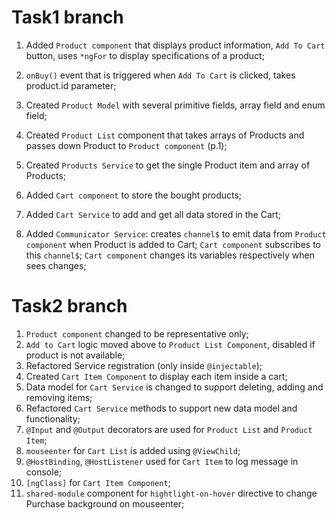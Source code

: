 # Task1 branch
1. Added `Product component` that displays product information, `Add To Cart` button, uses `*ngFor` to display 
specifications of a product;
2. `onBuy()` event that is triggered when `Add To Cart` is clicked, takes product.id parameter;
3. Created `Product Model` with several primitive fields, array field and enum field;
4. Created `Product List` component that takes arrays of Products and passes down Product to `Product component` (p.1);
5. Created `Products Service` to get the single Product item and array of Products;

6. Added `Cart component` to store the bought products;
7. Added `Cart Service` to add and get all data stored in the Cart;
8. Added `Communicator Service`:
    creates `channel$` to emit data from `Product component` when Product is added to Cart;
    `Cart component` subscribes to this `channel$`;
    `Cart component` changes its variables respectively when sees changes;


# Task2 branch
1. `Product component` changed to be representative only;
2. `Add to Cart` logic moved above to `Product List Component`, disabled if product is not available;
3. Refactored Service registration (only inside `@injectable`);
4. Created `Cart Item Component` to display each item inside a cart;
5. Data model for `Cart Service` is changed to support deleting, adding and removing items;
6. Refactored `Cart Service` methods to support new data model and functionality;
7. `@Input` and `@Output` decorators are used for `Product List` and `Product Item`;
8. `mouseenter` for `Cart List` is added using `@ViewChild`;
9. `@HostBinding`, `@HostListener` used for `Cart Item` to log message in console;
10. `[ngClass]` for `Cart Item Component`;
11. `shared-module` component for `hightlight-on-hover` directive to change Purchase background on mouseenter;
